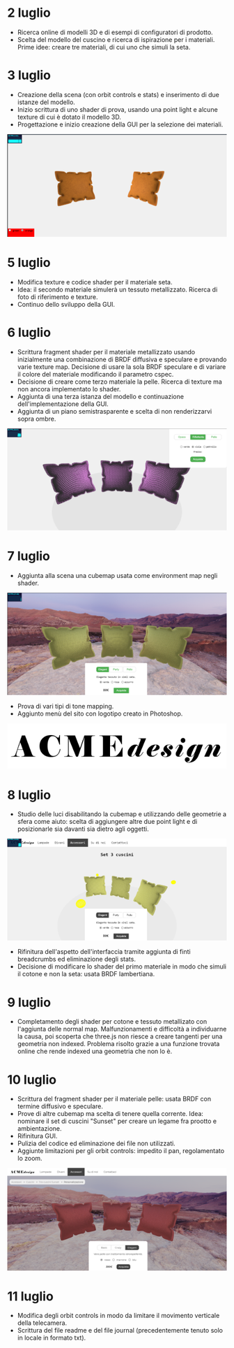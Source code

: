 # 2 luglio
- Ricerca online di modelli 3D e di esempi di configuratori di prodotto. 
- Scelta del modello del cuscino e ricerca di ispirazione per i materiali. Prime idee: creare tre materiali, di cui uno che simuli la seta.

# 3 luglio
- Creazione della scena (con orbit controls e stats) e inserimento di due istanze del modello. 
- Inizio scrittura di uno shader di prova, usando una point light e alcune texture di cui è dotato il modello 3D. 
- Progettazione e inizio creazione della GUI per la selezione dei materiali.

![prime prove 3 luglio](imgs/screenshot_3_luglio.png)

# 5 luglio
- Modifica texture e codice shader per il materiale seta.
- Idea: il secondo materiale simulerà un tessuto metallizzato. Ricerca di foto di riferimento e texture.
- Continuo dello sviluppo della GUI.

# 6 luglio
- Scrittura fragment shader per il materiale metallizzato usando inizialmente una combinazione di BRDF diffusiva e speculare e provando varie texture map. Decisione di usare la sola BRDF speculare e di variare il colore del materiale modificando il parametro cspec.
- Decisione di creare come terzo materiale la pelle. Ricerca di texture ma non ancora implementato lo shader.
- Aggiunta di una terza istanza del modello e continuazione dell'implementazione della GUI.
- Aggiunta di un piano semistrasparente e scelta di non renderizzarvi sopra ombre. 

![aggiunta terzo modello e applicazione materiale metallizzato](imgs/screenshot_6_luglio.png)

# 7 luglio
- Aggiunta alla scena una cubemap usata come environment map negli shader. 

![aggiunta cubemap e modifiche aspetto](imgs/screenshot_7_luglio.png)

- Prova di vari tipi di tone mapping. 
- Aggiunto menù del sito con logotipo creato in Photoshop.

![logo ACME](imgs/acme_logo.jpg)

# 8 luglio
- Studio delle luci disabilitando la cubemap e utilizzando delle geometrie a sfera come aiuto: scelta di aggiungere altre due point light e di posizionarle sia davanti sia dietro agli oggetti. 

![studio delle luci](imgs/screenshot_8_luglio.png)

- Rifinitura dell'aspetto dell'interfaccia tramite aggiunta di finti breadcrumbs ed eliminazione degli stats.
- Decisione di modificare lo shader del primo materiale in modo che simuli il cotone e non la seta: usata BRDF lambertiana.

# 9 luglio
- Completamento degli shader per cotone e tessuto metallizato con l'aggiunta delle normal map. Malfunzionamenti e difficoltà a individuarne la causa, poi scoperta che three.js non riesce a creare tangenti per una geometria non indexed. Problema risolto grazie a una funzione trovata online che rende indexed una geometria che non lo è.

# 10 luglio
- Scrittura del fragment shader per il materiale pelle: usata BRDF con termine diffusivo e speculare.
- Prove di altre cubemap ma scelta di tenere quella corrente. Idea: nominare il set di cuscini "Sunset" per creare un legame fra prootto e ambientazione. 
- Rifinitura GUI.
- Pulizia del codice ed eliminazione dei file non utilizzati.
- Aggiunte limitazioni per gli orbit controls: impedito il pan, regolamentato lo zoom.

![scena finale con materiale pelle](imgs/scena_pelle.png)

# 11 luglio
- Modifica degli orbit controls in modo da limitare il movimento verticale della telecamera.
- Scrittura del file readme e del file journal (precedentemente tenuto solo in locale in formato txt).

